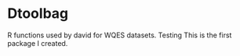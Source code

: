 # Dtoolbag
R functions used by david for WQES datasets.
Testing
This is the first package I created.
